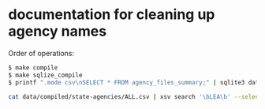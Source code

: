 # documentation for cleaning up agency names


Order of operations:

```sh
$ make compile 
$ make sqlize_compile
$ printf ".mode csv\nSELECT * FROM agency_files_summary;" | sqlite3 data/wrapped/db.sqlite > data/wrapped/summaries/agency-files.csv

cat data/compiled/state-agencies/ALL.csv | xsv search '\bLEA\b' --select org_station_name
